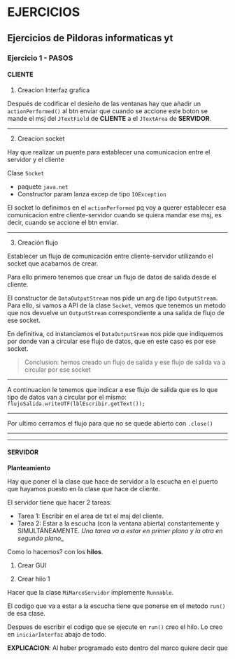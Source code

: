 # EJERCICIOS

## Ejercicios de Pildoras informaticas yt

### Ejercicio 1 - PASOS

#### CLIENTE

1. Creacion Interfaz grafica

Después de codificar el desieño de las ventanas hay que añadir un 
`actionPerformed()` al btn enviar que cuando se accione este boton
se mande el msj del `JTextField` 
 de **CLIENTE** a 
el `JTextArea` de **SERVIDOR**. 

-----

2. Creacion socket

Hay que realizar un puente para establecer una comunicacion entre el servidor
y el cliente

Clase `Socket`
* paquete `java.net`
* Constructor param lanza excep de tipo `IOException`

El socket lo definimos en el `actionPerformed` pq voy a querer establecer esa
comunicacion entre cliente-servidor cuando se quiera mandar ese msj, es decir,
cuando se accione el btn enviar.

----

3. Creación flujo

Establecer un flujo de comunicación entre cliente-servidor utilizando el socket
que acabamos de crear.

Para ello primero tenemos que crear un flujo de datos de salida desde el cliente.

El constructor de `DataOutputStream` nos pide un arg de tipo `OutputStream`.
Para ello, si vamos a API de la clase `Socket`, vemos que tenemos un metodo que 
nos devuelve un `OutputStream` correspondiente a una salida de flujo de ese socket.

En definitiva, cd instanciamos el `DataOutputSream` nos pide que indiquemos por donde
van a circular ese flujo de datos, que en este caso es por ese socket.

> Conclusion: hemos creado un flujo de salida y ese flujo de salida va a circular
por ese socket  

----

A continuacion le tenemos que indicar a ese flujo de salida que es lo que tipo de
datos van a circular por el mismo: `flujoSalida.writeUTF(lblEscribir.getText());`

---

Por ultimo cerramos el flujo para que no se quede abierto con `.close()`

----
----

#### SERVIDOR

**Planteamiento**

Hay que poner el la clase que hace de servidor a la escucha en el puerto que 
hayamos puesto en la clase que hace de cliente.

El servidor tiene que hacer 2 tareas:
* Tarea 1: Escribir en el area de txt el msj del cliente.
* Tarea 2: Estar a la escucha (con la ventana  abierta) constantemente y SIMULTÁNEAMENTE.
_Una tarea va a estar en primer plano y la otra en segundo plano__

Como lo hacemos? con los **hilos**.

1. Crear GUI

2. Crear hilo 1

Hacer que la clase `MiMarcoServidor` implemente `Runnable`.

El codigo que va a estar a la escucha tiene que ponerse en el metodo `run()` de
esa clase. 

Despues de escribir el codigo que se ejecute en `run()` creo el hilo. Lo creo 
en `iniciarInterfaz` abajo de todo.

**EXPLICACION**: Al haber programado esto dentro del marco quiere decir que 














